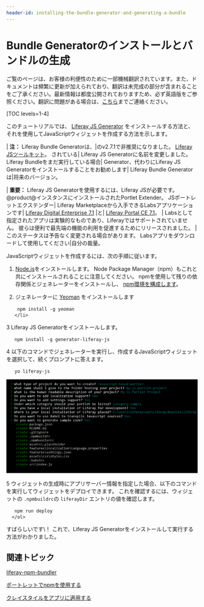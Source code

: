 ```yaml
---
header-id: installing-the-bundle-generator-and-generating-a-bundle
---
```


# Bundle Generatorのインストールとバンドルの生成

<p class="alert alert-info"><span class="wysiwyg-color-blue120">ご覧のページは、お客様の利便性のために一部機械翻訳されています。また、ドキュメントは頻繁に更新が加えられており、翻訳は未完成の部分が含まれることをご了承ください。最新情報は都度公開されておりますため、必ず英語版をご参照ください。翻訳に問題がある場合は、<a href="mailto:support-content-jp@liferay.com">こちら</a>までご連絡ください。</span></p>

[TOC levels=1-4]

このチュートリアルでは、 [Liferay JS Generator](https://www.npmjs.com/package/generator-liferay-js) をインストールする方法と、それを使用してJavaScriptウィジェットを作成する方法を示します。

| **注：** Liferay Bundle Generatorは、|のv2.7.1で非推奨になりました。 [Liferay JSツールキット](https://github.com/liferay/liferay-js-toolkit)。 されている| Liferay JS Generatorに名前を変更しました。 Liferay Bundleをまだ実行している場合| Generator、代わりにLiferay JS Generatorをインストールすることをお勧めします| Liferay Bundle Generatorは|将来のバージョン。

| **重要：** Liferay JS Generatorを使用するには、Liferay JSが必要です。 @product@インスタンスにインストールされたPortlet Extender。 JSポートレットエクステンダー| Liferay Marketplaceから入手できるLabsアプリケーションです| [Liferay Digital Enterprise 7.1](https://web.liferay.com/marketplace/-/mp/application/115543020) |と| [Liferay Portal CE 7.1](https://web.liferay.com/marketplace/-/mp/application/115542926)。 | Labsとして指定されたアプリは実験的なものであり、Liferayではサポートされていません。 彼らは便利で最先端の機能の利用を促進するためにリリースされました。 |このステータスは予告なく変更される場合があります。 Labsアプリをダウンロードして使用してください|自分の裁量。

JavaScriptウィジェットを作成するには、次の手順に従います。

1.  [Node.js](http://nodejs.org/)をインストールします。 Node Package Manager（npm）もこれと共にインストールされることに注意してください。 npmを使用して残りの依存関係とジェネレーターをインストールし、 [npm環境を構成します](/docs/7-1/reference/-/knowledge_base/r/setting-up-your-npm-environment)。

2.  ジェネレーターに [Yeoman](http://yeoman.io/) をインストールします

</p> 
   
        npm install -g yeoman
       </li> 
   
   3  Liferay JS Generatorをインストールします。
  
       npm install -g generator-liferay-js
      

4  以下のコマンドでジェネレーターを実行し、作成するJavaScriptウィジェットを選択して、続くプロンプトに答えます。
  
       yo liferay-js
      
  
  ![図1：liferay-bundleジェネレーターは、ウィジェットオプションの入力を求めます。](../../../images/liferay-js-generator-prompts.png)

5  ウィジェットの生成時にアプリサーバー情報を指定した場合、以下のコマンドを実行してウィジェットをデプロイできます。 これを確認するには、ウィジェットの `.npmbuildrc`の `liferayDir` エントリの値を確認します。
  
       npm run deploy
      </ol> 

すばらしいです\！ これで、Liferay JS Generatorをインストールして実行する方法がわかりました。



## 関連トピック

[liferay-npm-bundler](/docs/7-1/reference/-/knowledge_base/r/liferay-npm-bundler)

[ポートレットでnpmを使用する](/docs/7-1/tutorials/-/knowledge_base/t/using-npm-in-your-portlets)

[クレイスタイルをアプリに適用する](/docs/7-1/tutorials/-/knowledge_base/t/applying-clay-styles-to-your-app)
